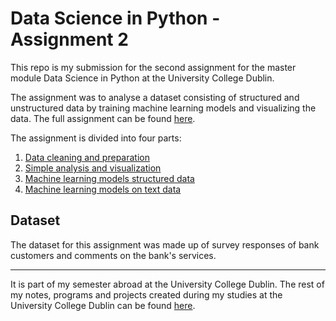 # Data Science in Python - Assignment 2

This repo is my submission for the second assignment for the master module Data Science in Python at the University College Dublin.

The assignment was to analyse a dataset consisting of structured and unstructured data by training machine learning models and visualizing the data.
The full assignment can be found [here](COMP41680%20-%20Assignment%202-3.pdf).

The assignment is divided into four parts:

1. [Data cleaning and preparation](cleanup_task_1.ipynb)
2. [Simple analysis and visualization](analyse_task_2.ipynb)
3. [Machine learning models structured data](Classification_task_3.ipynb)
4. [Machine learning models on text data](Natural_Language_task_4.ipynb)

## Dataset

The dataset for this assignment was made up of survey responses of bank customers and comments on the bank's services.


---
It is part of my semester abroad at the University College Dublin.
The rest of my notes, programs and projects created during my studies at the University College Dublin can be found [here](https://github.com/Jo-Eck/Semester_4_UCD).
